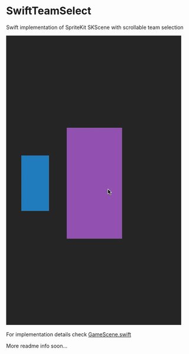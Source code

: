 SwiftTeamSelect
===============

Swift implementation of SpriteKit SKScene with scrollable team selection

![Animation of scrollable selection](https://raw.githubusercontent.com/burczyk/SwiftTeamSelect/master/assets/SwiftTeamSelect.gif)

For implementation details check [GameScene.swift](https://github.com/burczyk/SwiftTeamSelect/blob/master/SwiftTeamSelect/GameScene.swift)

More readme info soon...